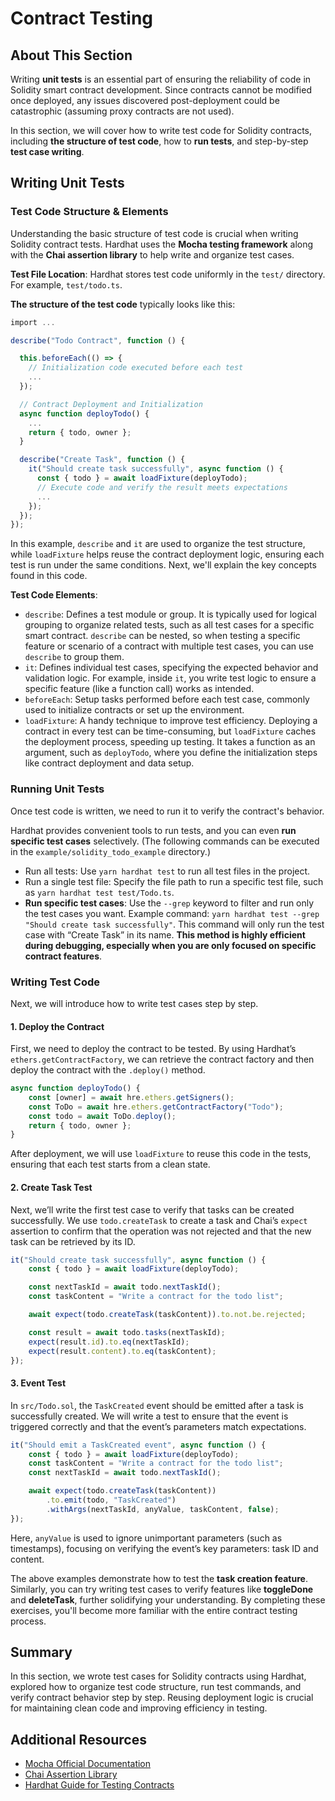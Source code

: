 # Contract Testing

## About This Section

Writing **unit tests** is an essential part of ensuring the reliability of code in Solidity smart contract development. Since contracts cannot be modified once deployed, any issues discovered post-deployment could be catastrophic (assuming proxy contracts are not used).

In this section, we will cover how to write test code for Solidity contracts, including **the structure of test code**, how to **run tests**, and step-by-step **test case writing**.

## Writing Unit Tests

### Test Code Structure & Elements

Understanding the basic structure of test code is crucial when writing Solidity contract tests. Hardhat uses the **Mocha testing framework** along with the **Chai assertion library** to help write and organize test cases.

**Test File Location**:
Hardhat stores test code uniformly in the `test/` directory. For example, `test/todo.ts`.

**The structure of the test code** typically looks like this:

```typescript
import ...

describe("Todo Contract", function () {

  this.beforeEach(() => {
    // Initialization code executed before each test
    ...
  });

  // Contract Deployment and Initialization
  async function deployTodo() {
    ...
    return { todo, owner };
  }

  describe("Create Task", function () {
    it("Should create task successfully", async function () {
      const { todo } = await loadFixture(deployTodo);
      // Execute code and verify the result meets expectations
      ...
    });
  });
});
```

In this example, `describe` and `it` are used to organize the test structure, while `loadFixture` helps reuse the contract deployment logic, ensuring each test is run under the same conditions. Next, we'll explain the key concepts found in this code.

**Test Code Elements**:

- `describe`: Defines a test module or group. It is typically used for logical grouping to organize related tests, such as all test cases for a specific smart contract. `describe` can be nested, so when testing a specific feature or scenario of a contract with multiple test cases, you can use `describe` to group them.
- `it`: Defines individual test cases, specifying the expected behavior and validation logic. For example, inside `it`, you write test logic to ensure a specific feature (like a function call) works as intended.
- `beforeEach`: Setup tasks performed before each test case, commonly used to initialize contracts or set up the environment.
- `loadFixture`: A handy technique to improve test efficiency. Deploying a contract in every test can be time-consuming, but `loadFixture` caches the deployment process, speeding up testing. It takes a function as an argument, such as `deployTodo`, where you define the initialization steps like contract deployment and data setup.

### Running Unit Tests

Once test code is written, we need to run it to verify the contract's behavior.

Hardhat provides convenient tools to run tests, and you can even **run specific test cases** selectively. (The following commands can be executed in the `example/solidity_todo_example` directory.)

- Run all tests: Use `yarn hardhat test` to run all test files in the project.
- Run a single test file: Specify the file path to run a specific test file, such as `yarn hardhat test test/Todo.ts`.
- **Run specific test cases**: Use the `--grep` keyword to filter and run only the test cases you want. Example command: `yarn hardhat test --grep "Should create task successfully"`. This command will only run the test case with “Create Task” in its name. **This method is highly efficient during debugging, especially when you are only focused on specific contract features**.

### Writing Test Code

Next, we will introduce how to write test cases step by step.

#### 1. Deploy the Contract

First, we need to deploy the contract to be tested. By using Hardhat’s `ethers.getContractFactory`, we can retrieve the contract factory and then deploy the contract with the `.deploy()` method.

```typescript
async function deployTodo() {
	const [owner] = await hre.ethers.getSigners();
	const ToDo = await hre.ethers.getContractFactory("Todo");
	const todo = await ToDo.deploy();
	return { todo, owner };
}
```

After deployment, we will use `loadFixture` to reuse this code in the tests, ensuring that each test starts from a clean state.

#### 2. Create Task Test

Next, we’ll write the first test case to verify that tasks can be created successfully. We use `todo.createTask` to create a task and Chai’s `expect` assertion to confirm that the operation was not rejected and that the new task can be retrieved by its ID.

```typescript
it("Should create task successfully", async function () {
	const { todo } = await loadFixture(deployTodo);

	const nextTaskId = await todo.nextTaskId();
	const taskContent = "Write a contract for the todo list";

	await expect(todo.createTask(taskContent)).to.not.be.rejected;

	const result = await todo.tasks(nextTaskId);
	expect(result.id).to.eq(nextTaskId);
	expect(result.content).to.eq(taskContent);
});
```

#### 3. Event Test

In `src/Todo.sol`, the `TaskCreated` event should be emitted after a task is successfully created. We will write a test to ensure that the event is triggered correctly and that the event’s parameters match expectations.

```typescript
it("Should emit a TaskCreated event", async function () {
	const { todo } = await loadFixture(deployTodo);
	const taskContent = "Write a contract for the todo list";
	const nextTaskId = await todo.nextTaskId();

	await expect(todo.createTask(taskContent))
		.to.emit(todo, "TaskCreated")
		.withArgs(nextTaskId, anyValue, taskContent, false);
});
```

Here, `anyValue` is used to ignore unimportant parameters (such as timestamps), focusing on verifying the event’s key parameters: task ID and content.

The above examples demonstrate how to test the **task creation feature**. Similarly, you can try writing test cases to verify features like **toggleDone** and **deleteTask**, further solidifying your understanding. By completing these exercises, you'll become more familiar with the entire contract testing process.

## Summary

In this section, we wrote test cases for Solidity contracts using Hardhat, explored how to organize test code structure, run test commands, and verify contract behavior step by step. Reusing deployment logic is crucial for maintaining clean code and improving efficiency in testing.

## Additional Resources

- [Mocha Official Documentation](https://mochajs.org/)
- [Chai Assertion Library](https://www.chaijs.com/)
- [Hardhat Guide for Testing Contracts](https://hardhat.org/hardhat-runner/docs/guides/test-contracts)
